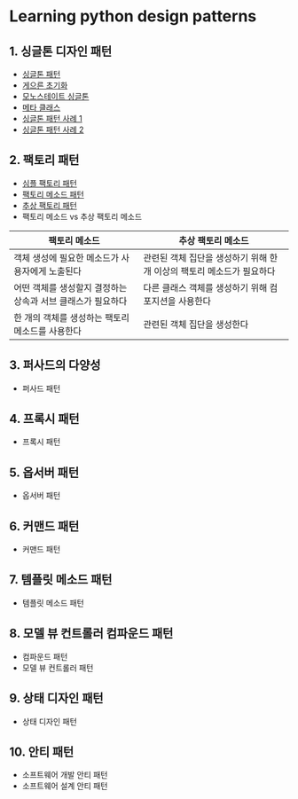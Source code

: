 # Learning python design patterns

## 1. 싱글톤 디자인 패턴
* [싱글톤 패턴](./chapter2/1_singleton.py)
* [게으른 초기화](./chapter2/2_lazy_initialization.py)
* [모노스테이트 싱글톤](./chapter2/3_monostate_singletone.py)
* [메타 클래스](./chapter2/4_meta_class.py)
* [싱글톤 패턴 사례 1](./chapter2/5_singleton_1.py)
* [싱글톤 패턴 사례 2](./chapter2/6_singleton_2.py)

## 2. 팩토리 패턴
* [심플 팩토리 패턴](./chaper3/1_simple_factory.py)
* [팩토리 메소드 패턴](./chaper3/2_factory_method.py)
* [추상 팩토리 패턴](./chaper3/3_abstract_factory.py)
* 팩토리 메소드 vs 추상 팩토리 메소드

| 팩토리 메소드 | 추상 팩토리 메소드 |
|---|---|
| 객체 생성에 필요한 메소드가 사용자에게 노출된다 | 관련된 객체 집단을 생성하기 위해 한 개 이상의 팩토리 메소드가 필요하다 |
| 어떤 객체를 생성할지 결정하는 상속과 서브 클래스가 필요하다 | 다른 클래스 객체를 생성하기 위해 컴포지션을 사용한다 |
| 한 개의 객체를 생성하는 팩토리 메소드를 사용한다 | 관련된 객체 집단을 생성한다 |

## 3. 퍼사드의 다양성
* 퍼사드 패턴

## 4. 프록시 패턴
* 프록시 패턴

## 5. 옵서버 패턴
* 옵서버 패턴

## 6. 커맨드 패턴
* 커맨드 패턴

## 7. 템플릿 메소드 패턴
* 템플릿 메소드 패턴

## 8. 모델 뷰 컨트롤러 컴파운드 패턴
* 컴파운드 패턴
* 모델 뷰 컨트롤러 패턴

## 9. 상태 디자인 패턴
* 상태 디자인 패턴

## 10. 안티 패턴
* 소프트웨어 개발 안티 패턴
* 소프트웨어 설계 안티 패턴

